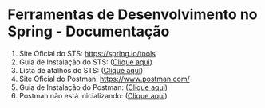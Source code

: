 # Ferramentas de Desenvolvimento no Spring - Documentação



1. Site Oficial do STS: https://spring.io/tools
2. Guia de Instalação do STS: (<a href="https://github.com/rafaelq80/Spring/blob/main/sts/instalacao_sts.pdf">Clique aqui</a>)
3. Lista de atalhos do STS: (<a href="https://github.com/rafaelq80/Spring/blob/main/sts/atalhos_eclipse_sts.pdf">Clique aqui</a>)
4. Site Oficial do Postman: https://www.postman.com/
5. Guia de Instalação do Postman: (<a href="https://github.com/rafaelq80/Spring/blob/main/sts/instalacao_postman.pdf">Clique aqui</a>)
6. Postman não está inicializando: (<a href="https://github.com/rafaelq80/Spring/blob/main/sts/postman_nao_inicializa.pdf">Clique aqui</a>)

